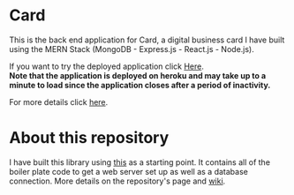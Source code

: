 # Card
This is the back end application for Card, a digital business card I have built using the MERN Stack (MongoDB - Express.js - React.js - Node.js).  

If you want to try the deployed application click [Here](http://fast-card.herokuapp.com/).   
**Note that the application is deployed on heroku and may take up to a minute to load since the application closes after a period of inactivity.**   

For more details click [here](https://github.com/farhanpatwary/card/wiki).

# About this repository
I have built this library using [this](https://github.com/farhanpatwary/express-backend) as a starting point. 
It contains all of the boiler plate code to get a web server set up as well as a database connection. More details on the repository's page and [wiki](https://github.com/farhanpatwary/express-backend/wiki).
